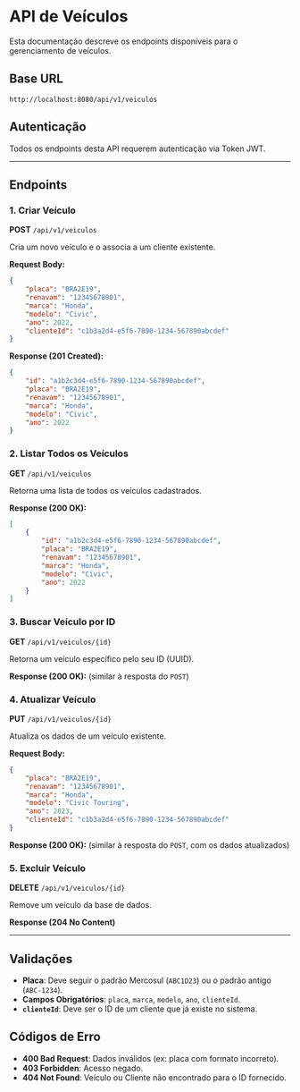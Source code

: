 # API de Veículos

Esta documentação descreve os endpoints disponíveis para o gerenciamento de veículos.

## Base URL
```
http://localhost:8080/api/v1/veiculos
```

## Autenticação
Todos os endpoints desta API requerem autenticação via Token JWT.

---

## Endpoints

### 1. Criar Veículo
**POST** `/api/v1/veiculos`

Cria um novo veículo e o associa a um cliente existente.

**Request Body:**
```json
{
    "placa": "BRA2E19",
    "renavam": "12345678901",
    "marca": "Honda",
    "modelo": "Civic",
    "ano": 2022,
    "clienteId": "c1b3a2d4-e5f6-7890-1234-567890abcdef"
}
```

**Response (201 Created):**
```json
{
    "id": "a1b2c3d4-e5f6-7890-1234-567890abcdef",
    "placa": "BRA2E19",
    "renavam": "12345678901",
    "marca": "Honda",
    "modelo": "Civic",
    "ano": 2022
}
```

### 2. Listar Todos os Veículos
**GET** `/api/v1/veiculos`

Retorna uma lista de todos os veículos cadastrados.

**Response (200 OK):**
```json
[
    {
        "id": "a1b2c3d4-e5f6-7890-1234-567890abcdef",
        "placa": "BRA2E19",
        "renavam": "12345678901",
        "marca": "Honda",
        "modelo": "Civic",
        "ano": 2022
    }
]
```

### 3. Buscar Veículo por ID
**GET** `/api/v1/veiculos/{id}`

Retorna um veículo específico pelo seu ID (UUID).

**Response (200 OK):** (similar à resposta do `POST`)

### 4. Atualizar Veículo
**PUT** `/api/v1/veiculos/{id}`

Atualiza os dados de um veículo existente.

**Request Body:**
```json
{
    "placa": "BRA2E19",
    "renavam": "12345678901",
    "marca": "Honda",
    "modelo": "Civic Touring",
    "ano": 2023,
    "clienteId": "c1b3a2d4-e5f6-7890-1234-567890abcdef"
}
```

**Response (200 OK):** (similar à resposta do `POST`, com os dados atualizados)

### 5. Excluir Veículo
**DELETE** `/api/v1/veiculos/{id}`

Remove um veículo da base de dados.

**Response (204 No Content)**

---

## Validações

- **Placa**: Deve seguir o padrão Mercosul (`ABC1D23`) ou o padrão antigo (`ABC-1234`).
- **Campos Obrigatórios**: `placa`, `marca`, `modelo`, `ano`, `clienteId`.
- **`clienteId`**: Deve ser o ID de um cliente que já existe no sistema.

## Códigos de Erro

- **400 Bad Request**: Dados inválidos (ex: placa com formato incorreto).
- **403 Forbidden**: Acesso negado.
- **404 Not Found**: Veículo ou Cliente não encontrado para o ID fornecido.
